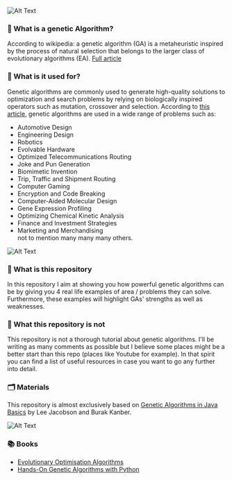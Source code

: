![Alt Text](https://media.giphy.com/media/Q94qHwIkZAbkN6cDJd/giphy.gif)</br>
### 🧬 What is a genetic Algorithm?
According to wikipedia: a genetic algorithm (GA) is a metaheuristic inspired by the process of natural selection that belongs to the larger class of evolutionary algorithms (EA). <a href= "https://en.wikipedia.org/wiki/Genetic_algorithm">Full article</a></br>
### 🧐 What is it used for?
Genetic algorithms are commonly used to generate high-quality solutions to optimization and search problems by relying on biologically inspired operators such as mutation, crossover and selection. According to <a href= "https://www.brainz.org/15-real-world-applications-genetic-algorithms/">this article</a>, genetic algorithms are used in a wide range of problems such as: </br>
- Automotive Design</br>
- Engineering Design</br>
- Robotics</br>
- Evolvable Hardware</br>
- Optimized Telecommunications Routing</br>
- Joke and Pun Generation</br>
- Biomimetic Invention</br>
- Trip, Traffic and Shipment Routing</br>
- Computer Gaming</br>
- Encryption and Code Breaking</br>
- Computer-Aided Molecular Design</br>
- Gene Expression Profiling</br>
- Optimizing Chemical Kinetic Analysis</br>
- Finance and Investment Strategies</br>
- Marketing and Merchandising</br>
not to mention many many many others.</br>

![Alt Text](https://media.giphy.com/media/RIwazerEvvqXIJ7yfw/giphy.gif)</br>

### 👊 What is this repository
In this repository I aim at showing you how powerful genetic algorithms can be by giving you 4 real life examples of area / problems they can solve.</br>
Furthermore, these examples will highlight GAs' strengths as well as weaknesses.</br>
### 🚨 What this repository is not
This repository is not a thorough tutorial about genetic algorithms. I'll be writing as many comments as possible but I believe some places might be a better start than this repo (places like Youtube for example). In that spirit you can find a list of useful resources in case you want to go any further into detail.</br>
### 🗂 Materials
This repository is almost exclusively based on <a href= "https://www.amazon.com/Genetic-Algorithms-Java-Basics-Jacobson/dp/1484203291/ref=sr_1_1?dchild=1&keywords=Genetic+Algorithms+in+java+basics&qid=1596384658&sr=8-1">Genetic Algorithms in Java Basics</a> by Lee Jacobson and Burak Kanber.

![Alt Text](https://media.giphy.com/media/S8OGEjiHbC5x2ZR627/giphy.gif)

### 📚 Books 
- <a href= "https://www.amazon.com/Evolutionary-Optimization-Algorithms-Dan-Simon/dp/0470937416/ref=sr_1_3?crid=1UOO48D8LURJ1&dchild=1&keywords=genetic+algorithms&qid=1593900421&sprefix=genetic+al%2Caps%2C226&sr=8-3">Evolutionary Optimisation Algorithms</a>
- <a href= "https://www.amazon.com/Hands-Genetic-Algorithms-Python-intelligence/dp/1838557741/ref=sr_1_fkmr2_2?dchild=1&keywords=hands+on+genetic+algo&qid=1596384914&sr=8-2-fkmr2">Hands-On Genetic Algorithms with Python</a>


